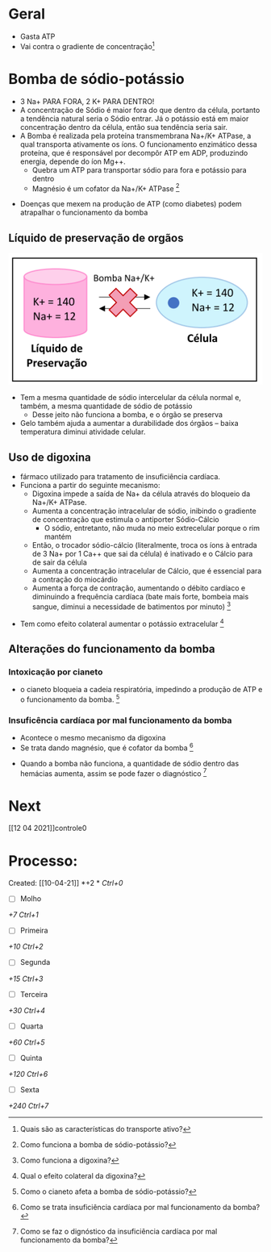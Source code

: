 # Geral
+ Gasta ATP
+ Vai contra o gradiente de concentração[^222980]

[^222980]: Quais são as características do transporte ativo?


# Bomba de sódio-potássio
+ 3 Na+ PARA FORA, 2 K+ PARA DENTRO! 
+ A concentração de Sódio é maior fora do que dentro da célula, portanto a tendência natural seria o Sódio entrar. Já o potássio está em maior concentração dentro da célula, então sua tendência seria sair. 
+ A Bomba é realizada pela proteína transmembrana Na+/K+ ATPase, a qual transporta ativamente os íons. O funcionamento enzimático dessa proteína, que é responsável por decompôr ATP em ADP, produzindo energia, depende do íon Mg++. 
	+ Quebra um ATP para transportar sódio para fora e potássio para dentro
	+ Magnésio é um cofator da Na+/K+ ATPase [^875544]

[^875544]: Como funciona a bomba de sódio-potássio?

+ Doenças que mexem na produção de ATP (como diabetes) podem atrapalhar o funcionamento da bomba
## Líquido de preservação de orgãos
![Pasted image 20210410220719.png](Pasted%20image%2020210410220719.png)
+ Tem a mesma quantidade de sódio intercelular da célula normal e, também, a mesma quantidade de sódio de potássio
	+ Desse jeito não funciona a bomba, e o órgão se preserva
+ Gelo também ajuda a aumentar a durabilidade dos órgãos – baixa temperatura diminui atividade celular.
## Uso de digoxina
+ fármaco utilizado para tratamento de insuficiência cardíaca. 
+ Funciona a partir do seguinte mecanismo: 
	+ Digoxina impede a saída de Na+ da célula através do bloqueio da Na+/K+ ATPase. 
	+ Aumenta a concentração intracelular de sódio, inibindo o gradiente de concentração que estimula o antiporter Sódio-Cálcio 
		+ O sódio, entretanto, não muda no meio extrecelular porque o rim mantém
	+ Então, o trocador sódio-cálcio (literalmente, troca os íons à entrada de 3 Na+ por 1 Ca++ que sai da célula) é inativado e o Cálcio para de sair da célula 
	+ Aumenta a concentração intracelular de Cálcio, que é essencial para a contração do miocárdio 
	+ Aumenta a força de contração, aumentando o débito cardíaco e diminuindo a frequência cardíaca (bate mais forte, bombeia mais sangue, diminui a necessidade de batimentos por minuto) [^40517]

[^40517]: Como funciona a digoxina?

+ Tem como efeito colateral aumentar o potássio extracelular [^771385]

[^771385]: Qual o efeito colateral da digoxina?

## Alterações do funcionamento da bomba
### Intoxicação por cianeto
+ o cianeto bloqueia a cadeia respiratória, impedindo a produção de ATP e o funcionamento da bomba.  [^368835]

[^368835]: Como o cianeto afeta a bomba de sódio-potássio?

### Insuficência cardíaca por mal funcionamento da bomba
+ Acontece o mesmo mecanismo da digoxina
+ Se trata dando magnésio, que é cofator da bomba [^706893]

[^706893]: Como se trata  insuficiência cardíaca por mal funcionamento da bomba?

+ Quando a bomba não funciona, a quantidade de sódio dentro das hemácias aumenta, assim se pode fazer o diagnóstico [^747929]

[^747929]: Como se faz o dignóstico da insuficiência cardíaca por mal funcionamento da bomba?


# Next
[[12 04 2021]]controle0
# Processo:
Created: [[10-04-21]]
*+2 *  *Ctrl+0*
- [ ] Molho  

*+7*  *Ctrl+1*

- [ ] Primeira 

*+10*  *Ctrl+2*

- [ ] Segunda

*+15*  *Ctrl+3*

- [ ] Terceira 

*+30*  *Ctrl+4*

- [ ] Quarta 

*+60*  *Ctrl+5*

- [ ] Quinta 

*+120*  *Ctrl+6*

- [ ] Sexta 

*+240*  *Ctrl+7*